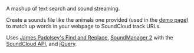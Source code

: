 A mashup of text search and sound streaming. 

Create a sounds file like the animals one provided (used in the [demo page](http://fsbdev.github.com/SoundPlug)) to match up words in your webpage to SoundCloud track URLs.

Uses [James Padolsey's Find and Replace](https://github.com/padolsey/findAndReplaceDOMText), [SoundManager 2](http://www.schillmania.com/projects/soundmanager2/) with the [SoundCloud API](http://soundcloud.com), and [jQuery](http://jquery.com).

